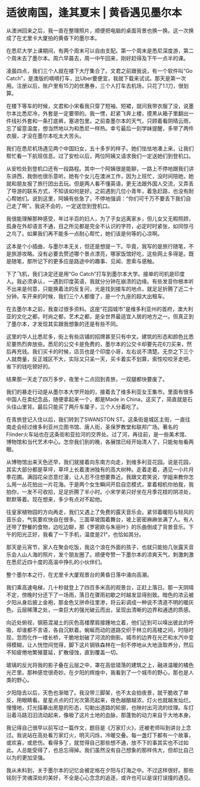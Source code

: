 # 适彼南国，逢其夏末 | 黄昏遇见墨尔本

从澳洲回来之后，我一直在整理照片，顺便把电脑的桌面背景也换一换。这一次换成了在尤里卡大厦拍的黄昏下的墨尔本。

 

在悉尼大学上课期间，有两个周末可以自由支配。第一个周末是悉尼深度游，第二个周末去了墨尔本。周六早晨去，周一中午回来，刚好赶得及下午一点半的课。



凌晨四点，我们三个人就在楼下大厅集合了。文君之前跟我说，有一个软件叫“Go Catch”，是澳版的嘀嘀打车，比Uber要便宜，我就下载来试试。那天是第一次用。注册以后，账户里有15刀的优惠券，三个人打车去机场，只花了1.1刀，很划算。



在楼下等车的时候，文君和小宋看我只穿了短袖、短裙，就问我带衣服了没，说墨尔本比悉尼冷，外套是一定要带的。我一愣，赶紧飞奔上楼，摸黑从箱子里翻出一件线衫外套和一条打底裤，塞进包里。之前查墨尔本的天气，只顾着看阴晴云雨，忘了留意温度，想当然地以为和悉尼一样热。幸亏最后一刻学妹提醒，多带了两件衣服，才没在墨尔本吃太大苦头。

 

我们在悉尼机场遇见两个中国妇女，五十多岁的样子。她们怯怯地凑上来，让我们帮忙看一下航班信息。过了安检以后，两位阿姨又请求我们一定送她们到登机口。



从安检处到登机口还有一段路程。其中一个阿姨很是能聊，一路上不停地跟我们讲东讲西，我倒也很乐意听。她有个女儿在澳洲工作，因为上班忙，没时间陪她，她就和朋友报了旅行团出去玩。但是两人看不懂英语，更无法跟外国人交流，又弄丢了导游的联系方式，不知该如何是好。之前遇到几位小青年，着急赶路，也没有耐心帮她们。说到这里，阿姨有些急了，不停地强调：“你们可千万不要丢下我们自己走了啊”。我说不会的，一定送您到登机口。

 

我很能理解那种感受，年过半百的妇人，为了子女远离家乡，但儿女又无暇照顾，孤身在外却语言不通，目之所见都是完全不认识的字符，必定时时紧张，如同惊弓之鸟了。如果我们再不能多一点耐心帮忙，她们该是何等的心凉啊。

 

这本是个小插曲，与墨尔本无关，但还是想提一下。毕竟，我写的是旅行随笔，不是旅游攻略。没有必要去赘述哪个景点漂亮，哪家饭馆好吃，这些网上多得是。既是随笔，那所记下的更多应是路途中的趣事、见闻、思索与感触。

 


下了飞机，我们决定还是用“Go Catch”打车到墨尔本大学。接单的司机是印度人。我必须承认，一遇到印度英语，我就分分钟在崩溃的边缘。有些发音你根本听不出来是何意，只能换着法的反复问，光是找到接车的地点，就足足折腾了近二十分钟。车开来的时候，我们三个人都傻了，是一个九座的超大出租车。



在去墨尔本之前，我查过很多资料。这座“花园城市”是维多利亚州的首府，澳大利亚的文化之都，时尚之都，艺术之都，是全世界最适宜人居的地方之一。但真正到了墨尔本，才发现其实跟我想象的还是有些不同。



这里的华人比悉尼多，街上有些店铺的招牌甚至只有中文。建筑的形态和颜色比悉尼要热烈奔放些。悉尼的公交卡是免费的，墨尔本的公交卡却要先花6刀买来，然后再充钱。我们买卡的时候，店员也是个印度小哥，左右说不清楚。无奈之下三个人就商量，反正城区不大，实际又只呆一天，买卡着实不划算，索性咬咬牙走吧，省下的钱吃顿好的。



结果那一天走了四万多步，夜里十二点回到青旅，一双腿都快要废了。

 

我们的暴走行动是从墨尔本大学开始的，接着去了维多利亚女王集市。里面有很多中国人在卖纪念品，随便拿起来一个，都是Made in China，这买了，简直就是石头往山里背。最后只能买了两斤车厘子，三个人分着吃了。



在青旅登记入住以后，我们转到了SWANSTON ST。这条街是城区主街，一直往南走会经过维多利亚州立图书馆、唐人街，圣保罗教堂和联邦广场。著名的Flinder火车站也在这条街和亚拉河的交界处。过了河，再往前，是一些美术馆、博物馆和当代艺术中心。怎奈我们到的晚，各展馆已经开始清人了，只能匆匆看两眼。

从博物馆出来天色还早，我们就接着向东南方向走，到维多利亚花园。说是花园，其实大部分都是草坪，草坪上长着澳洲独有的高大树种。走着走着，遇见一小片月季花圃。满园花朵恣意烂漫，让人忍不住想要靠近。我跟文君笑说，学姐来教你怎么用一丛花拍出一片花海。于是两个女生瞬间开启自恋模式，拿着相机你拍我，我拍你，一发不可收拾，足足折腾了半小时。小宋学弟只好坐在月季花枝的阴凉处，默默等着。现在想来，多少有点对不起他。



往皇家植物园的方向再走，我们又遇上了免费的露天音乐会。紧邻着暖阳与轻风的音乐会，气氛要欢快自在很多。三面草坡围着舞台，坡上密密麻麻坐满了人。有人还带了野餐的食物，边吃边聊，那《罗密欧与朱丽叶》的乐曲倒成了背景音乐。下午的阳光正好，我看了一下手机，温度是21°，也恰如其分。



那天是元宵节，家人在聚会吃饭，我这个浪在外面的孩子，也就只能拍几张露天音乐会人山人海的照片，发个朋友圈了。顺便夸赞一下墨尔本的凉爽天气，刺激刺激在悉尼近四十度的高温中挣扎的小伙伴们。

整个墨尔本之行，在尤里卡大厦观景台的黄昏日落中涌向高潮。

 

我们乘高速电梯，几十秒就登上了四百多米高的观景台，正赶上落日。那一天阴晴不定，傍晚时分还下了一场雨，落日在骤雨初歇之时越发显得别致。暗色的浓云被夕阳从身后披上金袍，那金色又拼命往里渗，将云彩调成一种说不清道不明的暖灰色。云层稀薄之处，一束巨大的强光破云而出，呈现出清晰的边界和通透的质感。

 

向近处俯视，钢筋混凝土的灰色高楼摩肩接踵地立着，他们近到可以嗅出彼此的呼吸，却谁都不言语，各自沉默着。蜿蜒而动的道路交织于林立的高楼之间，时隐时现，忽而化作一缕长桥，干脆地划破了河流的倒影。城市的边界在光芒和水汽中变得模糊，让人恍惚间觉得，脚下这片钢铁森林在一刻不停地从大地汲取养分，然后不知疲倦地繁殖蔓延，扩散侵蚀，直到覆盖一切。

 

玻璃的反光将我的影子叠在云层之中，罩在高低错落的建筑之上，融进温暖的橘色光芒里。那种感觉很奇妙。在夕阳的辉煌中，我看到了一个城市的野心，那也是人类的野心。

 

夕阳隐去以后，天色也渐暗了。我没带三脚架，也不太会拍夜景，就干脆收了单反，用眼睛看。星星点点的灯光次第亮起来，夜色越酿越浓，灯火也就越发灿烂。慢慢地，灯光描摹出房屋的形态，勾勒出道路的轮廓，也映衬出河流的纹理。车灯沿着马路汩汩流动起来，像极了这片土地的血脉，那蓬勃的动力来自于大地本身。

我记得自己很早以前写过一篇作文，题目是《万家灯火》，还被老师叫到讲台上念过。我说站在高处看万家灯火，明灭闪烁，冷暖交叠。每一盏灯下都有一个故事，或欢喜，或悲伤。看得多了，就觉得自己那些想不通，放不下的事其实也不过如此。人总能受得了，也总忘得掉。我们虽然没有自己想象的那样伟大，但却比自己以为的更加坚强。

 

我从未料到，关于墨尔本的记忆会被定格在夕阳与灯海之中。不过这样很好。那些铭刻于灵魂深处的美好，不全是心心念念的追逐，或许也可以是误打误撞的遇见。



